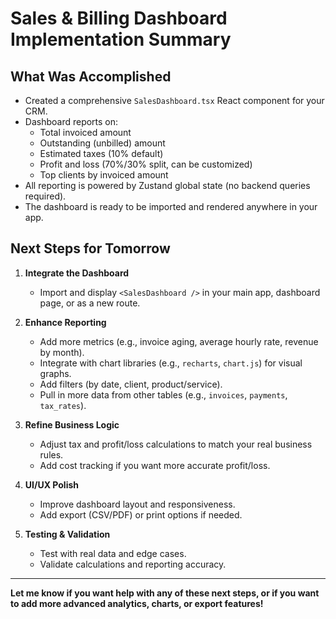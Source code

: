 # Sales & Billing Dashboard Implementation Summary

## What Was Accomplished
- Created a comprehensive `SalesDashboard.tsx` React component for your CRM.
- Dashboard reports on:
  - Total invoiced amount
  - Outstanding (unbilled) amount
  - Estimated taxes (10% default)
  - Profit and loss (70%/30% split, can be customized)
  - Top clients by invoiced amount
- All reporting is powered by Zustand global state (no backend queries required).
- The dashboard is ready to be imported and rendered anywhere in your app.

## Next Steps for Tomorrow
1. **Integrate the Dashboard**
   - Import and display `<SalesDashboard />` in your main app, dashboard page, or as a new route.

2. **Enhance Reporting**
   - Add more metrics (e.g., invoice aging, average hourly rate, revenue by month).
   - Integrate with chart libraries (e.g., `recharts`, `chart.js`) for visual graphs.
   - Add filters (by date, client, product/service).
   - Pull in more data from other tables (e.g., `invoices`, `payments`, `tax_rates`).

3. **Refine Business Logic**
   - Adjust tax and profit/loss calculations to match your real business rules.
   - Add cost tracking if you want more accurate profit/loss.

4. **UI/UX Polish**
   - Improve dashboard layout and responsiveness.
   - Add export (CSV/PDF) or print options if needed.

5. **Testing & Validation**
   - Test with real data and edge cases.
   - Validate calculations and reporting accuracy.

---

**Let me know if you want help with any of these next steps, or if you want to add more advanced analytics, charts, or export features!**
